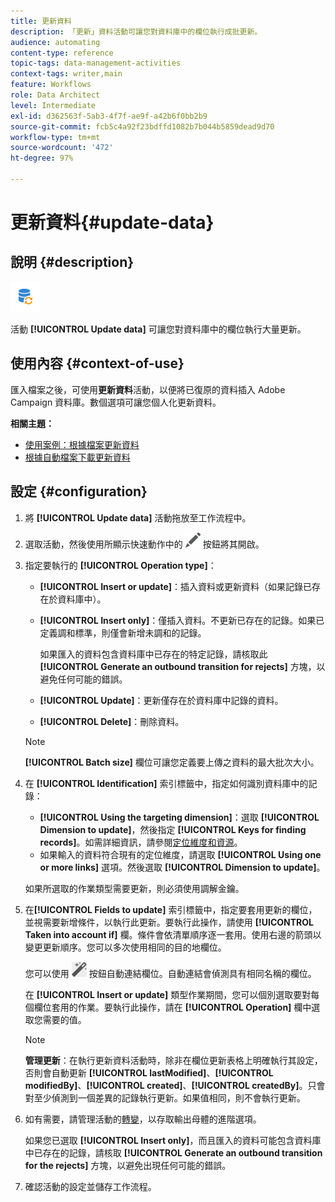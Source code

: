 ```yaml
---
title: 更新資料
description: 「更新」資料活動可讓您對資料庫中的欄位執行成批更新。
audience: automating
content-type: reference
topic-tags: data-management-activities
context-tags: writer,main
feature: Workflows
role: Data Architect
level: Intermediate
exl-id: d362563f-5ab3-4f7f-ae9f-a42b6f0bb2b9
source-git-commit: fcb5c4a92f23bdffd1082b7b044b5859dead9d70
workflow-type: tm+mt
source-wordcount: '472'
ht-degree: 97%

---
```


# 更新資料{#update-data}

## 說明 {#description}

![](assets/data_update.png)

活動 **[!UICONTROL Update data]** 可讓您對資料庫中的欄位執行大量更新。

## 使用內容 {#context-of-use}

匯入檔案之後，可使用&#x200B;**更新資料**&#x200B;活動，以便將已復原的資料插入 Adobe Campaign 資料庫。數個選項可讓您個人化更新資料。

**相關主題：**

* [使用案例：根據檔案更新資料](../../automating/using/update-database-file.md)
* [根據自動檔案下載更新資料](../../automating/using/update-data-automatic-download.md)

## 設定 {#configuration}

1. 將 **[!UICONTROL Update data]** 活動拖放至工作流程中。
1. 選取活動，然後使用所顯示快速動作中的 ![](assets/edit_darkgrey-24px.png) 按鈕將其開啟。
1. 指定要執行的 **[!UICONTROL Operation type]**：

   * **[!UICONTROL Insert or update]**：插入資料或更新資料（如果記錄已存在於資料庫中）。
   * **[!UICONTROL Insert only]**：僅插入資料。不更新已存在的記錄。如果已定義調和標準，則僅會新增未調和的記錄。

     如果匯入的資料包含資料庫中已存在的特定記錄，請核取此 **[!UICONTROL Generate an outbound transition for rejects]** 方塊，以避免任何可能的錯誤。

   * **[!UICONTROL Update]**：更新僅存在於資料庫中記錄的資料。
   * **[!UICONTROL Delete]**：刪除資料。

   >[!NOTE]
   >
   >**[!UICONTROL Batch size]** 欄位可讓您定義要上傳之資料的最大批次大小。

1. 在 **[!UICONTROL Identification]** 索引標籤中，指定如何識別資料庫中的記錄：

   * **[!UICONTROL Using the targeting dimension]**：選取 **[!UICONTROL Dimension to update]**，然後指定 **[!UICONTROL Keys for finding records]**。如需詳細資訊，請參閱[定位維度和資源](../../automating/using/query.md#targeting-dimensions-and-resources)。
   * 如果輸入的資料符合現有的定位維度，請選取 **[!UICONTROL Using one or more links]** 選項。然後選取 **[!UICONTROL Dimension to update]**。

   如果所選取的作業類型需要更新，則必須使用調解金鑰。

1. 在&#x200B;**[!UICONTROL Fields to update]** 索引標籤中，指定要套用更新的欄位，並視需要新增條件，以執行此更新。要執行此操作，請使用 **[!UICONTROL Taken into account if]** 欄。條件會依清單順序逐一套用。使用右邊的箭頭以變更更新順序。您可以多次使用相同的目的地欄位。

   您可以使用 ![](assets/wkf_magic_wand-24px.png) 按鈕自動連結欄位。自動連結會偵測具有相同名稱的欄位。

   在 **[!UICONTROL Insert or update]** 類型作業期間，您可以個別選取要對每個欄位套用的作業。要執行此操作，請在 **[!UICONTROL Operation]** 欄中選取您需要的值。

   >[!NOTE]
   >
   >**管理更新**：在執行更新資料活動時，除非在欄位更新表格上明確執行其設定，否則會自動更新 **[!UICONTROL lastModified]**、**[!UICONTROL modifiedBy]**、**[!UICONTROL created]**、**[!UICONTROL createdBy]**。只會對至少偵測到一個差異的記錄執行更新。如果值相同，則不會執行更新。

1. 如有需要，請管理活動的[轉變](../../automating/using/activity-properties.md)，以存取輸出母體的進階選項。

   如果您已選取 **[!UICONTROL Insert only]**，而且匯入的資料可能包含資料庫中已存在的記錄，請核取 **[!UICONTROL Generate an outbound transition for the rejects]** 方塊，以避免出現任何可能的錯誤。

1. 確認活動的設定並儲存工作流程。
